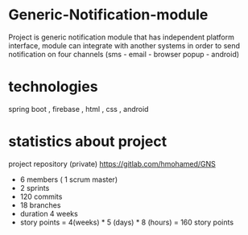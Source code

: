 # Generic-Notification-module
Project is generic notification module that has independent platform interface, 
module can integrate with another systems in order to send notification on four channels (sms - email - browser popup - android) 


# technologies
spring boot , firebase , html , css , android 

# statistics about project

project repository (private)
https://gitlab.com/hmohamed/GNS

- 6 members  ( 1 scrum master)
- 2 sprints
- 120 commits
- 18 branches
- duration 4 weeks 
- story points = 4(weeks) * 5 (days) * 8 (hours)  = 160 story points
